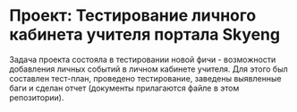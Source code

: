 # Проект: Тестирование личного кабинета учителя портала Skyeng
Задача проекта состояла в тестировании новой фичи - возможности добавления личных событий в личном кабинете учителя.
Для этого был составлен тест-план, проведено тестирование, заведены выявленные баги и сделан отчет (документы прилагаются файле в этом репозитории).
